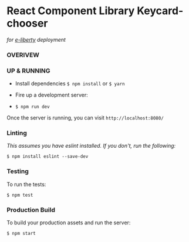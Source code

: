 # React Component Library Keycard-chooser
_for [e-liberty](https://www.eliberty.fr.com/) deployment_

### OVERIVEW

### UP & RUNNING
* Install dependencies
`$ npm install` or `$ yarn`

* Fire up a development server:
* `$ npm run dev`

Once the server is running, you can visit `http://localhost:8080/`

### Linting
_This assumes you have eslint installed. If you don't, run the following:_
```
$ npm install eslint --save-dev
```

### Testing

To run the tests:
```
$ npm test
```

### Production Build

To build your production assets and run the server:
```
$ npm start
```
